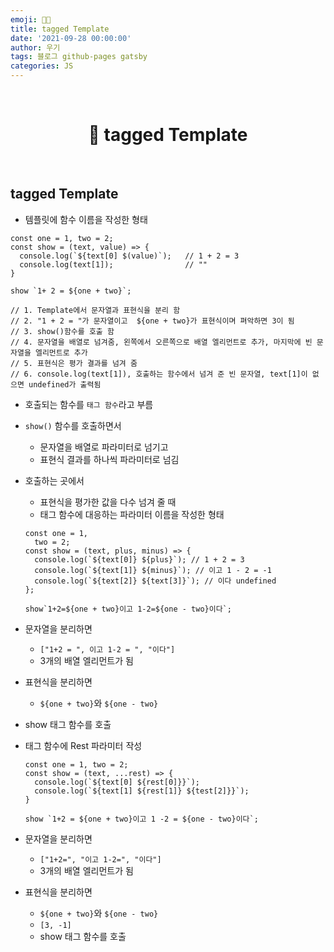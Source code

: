 ```yaml
---
emoji: 👨‍💻
title: tagged Template
date: '2021-09-28 00:00:00'
author: 우기
tags: 블로그 github-pages gatsby
categories: JS
---
```


<br>

<h1 align="center">
  👋  tagged Template
</h1>

<br>

## tagged Template

- 템플릿에 함수 이름을 작성한 형태

```tsx
const one = 1, two = 2;
const show = (text, value) => {
  console.log(`${text[0] $(value)`);   // 1 + 2 = 3
  console.log(text[1]);                // ""
}

show `1+ 2 = ${one + two}`;

// 1. Template에서 문자열과 표현식을 분리 함
// 2. "1 + 2 = "가 문자열이고  ${one + two}가 표현식이며 펴악하면 3이 됨
// 3. show()함수를 호출 함
// 4. 문자열을 배열로 넘겨줌, 왼쪽에서 오른쪽으로 배열 엘리먼트로 추가, 마지막에 빈 문자열을 엘리먼트로 추가
// 5. 표현식은 평가 결과를 넘겨 줌
// 6. console.log(text[1]), 호출하는 함수에서 넘겨 준 빈 문자열, text[1]이 없으면 undefined가 출력됨
```

- 호출되는 함수를 `태그 함수`라고 부름
- `show()` 함수를 호출하면서
  - 문자열을 배열로 파라미터로 넘기고
  - 표현식 결과를 하나씩 파라미터로 넘김
- 호출하는 곳에서

  - 표현식을 평가한 값을 다수 넘겨 줄 때
  - 태그 함수에 대응하는 파라미터 이름을 작성한 형태

  ```tsx
  const one = 1,
    two = 2;
  const show = (text, plus, minus) => {
    console.log(`${text[0]} ${plus}`); // 1 + 2 = 3
    console.log(`${text[1]} ${minus}`); // 이고 1 - 2 = -1
    console.log(`${text[2]} ${text[3]}`); // 이다 undefined
  };

  show`1+2=${one + two}이고 1-2=${one - two}이다`;
  ```

- 문자열을 분리하면
  - `["1+2 = ", 이고 1-2 = ", "이다"]`
  - 3개의 배열 엘리먼트가 됨
- 표현식을 분리하면
  - `${one + two}`와 `${one - two}`
- show 태그 함수를 호출
- 태그 함수에 Rest 파라미터 작성

  ```tsx
  const one = 1, two = 2;
  const show = (text, ...rest) => {
  	console.log(`${text[0] ${rest[0]}}`);
  	console.log(`${text[1] ${rest[1]} ${test[2]}}`);
  }

  show `1+2 = ${one + two}이고 1 -2 = ${one - two}이다`;
  ```

- 문자열을 분리하면
  - `["1+2=", "이고 1-2=", "이다"]`
  - 3개의 배열 엘리먼트가 됨
- 표현식을 분리하면
  - `${one + two}`와 `${one - two}`
  - `[3, -1]`
  - show 태그 함수를 호출

```toc

```
